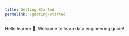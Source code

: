 ```yaml
---
title: Getting Started
permalink: /getting-started
---
```


Hello learner 👋, Welcome to learn data engineering guide!
